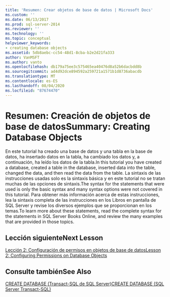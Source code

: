 ```yaml
---
title: 'Resumen: Crear objetos de base de datos | Microsoft Docs'
ms.custom: ''
ms.date: 06/13/2017
ms.prod: sql-server-2014
ms.reviewer: ''
ms.technology: ''
ms.topic: conceptual
helpviewer_keywords:
- creating database objects
ms.assetid: 5db8aebc-cc54-48d1-8cba-b2e2d21fa333
author: VanMSFT
ms.author: vanto
ms.openlocfilehash: db179a75ee3c575465ea40476d8a52b6dacbdd8b
ms.sourcegitcommit: ad4d92dce894592a259721a1571b1d8736abacdb
ms.translationtype: MT
ms.contentlocale: es-ES
ms.lasthandoff: 08/04/2020
ms.locfileid: "87674470"
---
```

# <a name="summary-creating-database-objects"></a><span data-ttu-id="06da8-102">Resumen: Creación de objetos de base de datos</span><span class="sxs-lookup"><span data-stu-id="06da8-102">Summary: Creating Database Objects</span></span>
  <span data-ttu-id="06da8-103">En este tutorial ha creado una base de datos y una tabla en la base de datos, ha insertado datos en la tabla, ha cambiado los datos y, a continuación, ha leído los datos de la tabla.</span><span class="sxs-lookup"><span data-stu-id="06da8-103">In this tutorial you have created a database, created a table in the database, inserted data into the table, changed the data, and then read the data from the table.</span></span> <span data-ttu-id="06da8-104">La sintaxis de las instrucciones usadas solo es la sintaxis básica y en este tutorial no se tratan  muchas de las opciones de sintaxis.</span><span class="sxs-lookup"><span data-stu-id="06da8-104">The syntax for the statements that were used is only the basic syntax and many syntax options were not covered in this tutorial.</span></span> <span data-ttu-id="06da8-105">Para obtener más información acerca de estas instrucciones, lea la sintaxis completa de las instrucciones en los Libros en pantalla de SQL Server y revise los diversos ejemplos que se proporcionan en los temas.</span><span class="sxs-lookup"><span data-stu-id="06da8-105">To learn more about these statements, read the complete syntax for the statements in SQL Server Books Online, and review the many examples that are provided in those topics.</span></span>  
  
## <a name="next-lesson"></a><span data-ttu-id="06da8-106">Lección siguiente</span><span class="sxs-lookup"><span data-stu-id="06da8-106">Next Lesson</span></span>  
 [<span data-ttu-id="06da8-107">Lección 2: Configuración de permisos en objetos de base de datos</span><span class="sxs-lookup"><span data-stu-id="06da8-107">Lesson 2: Configuring Permissions on Database Objects</span></span>](lesson-2-configuring-permissions-on-database-objects.md)  
  
## <a name="see-also"></a><span data-ttu-id="06da8-108">Consulte también</span><span class="sxs-lookup"><span data-stu-id="06da8-108">See Also</span></span>  
 [<span data-ttu-id="06da8-109">CREATE DATABASE &#40;Transact-SQL de SQL Server&#41;</span><span class="sxs-lookup"><span data-stu-id="06da8-109">CREATE DATABASE &#40;SQL Server Transact-SQL&#41;</span></span>](/sql/t-sql/statements/create-database-sql-server-transact-sql)  
  
  
